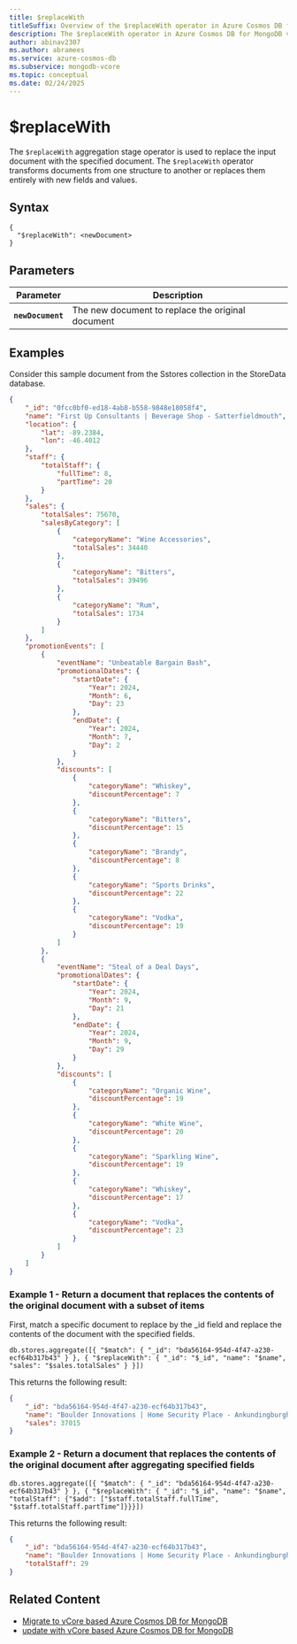 ```yaml
---
title: $replaceWith
titleSuffix: Overview of the $replaceWith operator in Azure Cosmos DB for MongoDB vCore
description: The $replaceWith operator in Azure Cosmos DB for MongoDB vCore returns a document after replacing a document with the specified document
author: abinav2307
ms.author: abramees
ms.service: azure-cosmos-db
ms.subservice: mongodb-vcore
ms.topic: conceptual
ms.date: 02/24/2025
---
```


# $replaceWith

The `$replaceWith` aggregation stage operator is used to replace the input document with the specified document. The `$replaceWith` operator transforms documents from one structure to another or replaces them entirely with new fields and values.

## Syntax

```mongodb
{
  "$replaceWith": <newDocument>
}
```

## Parameters

| Parameter | Description |
| --- | --- |
| **`newDocument`** | The new document to replace the original document|

## Examples

Consider this sample document from the Sstores collection in the StoreData database.

```json
{
    "_id": "0fcc0bf0-ed18-4ab8-b558-9848e18058f4",
    "name": "First Up Consultants | Beverage Shop - Satterfieldmouth",
    "location": {
        "lat": -89.2384,
        "lon": -46.4012
    },
    "staff": {
        "totalStaff": {
            "fullTime": 8,
            "partTime": 20
        }
    },
    "sales": {
        "totalSales": 75670,
        "salesByCategory": [
            {
                "categoryName": "Wine Accessories",
                "totalSales": 34440
            },
            {
                "categoryName": "Bitters",
                "totalSales": 39496
            },
            {
                "categoryName": "Rum",
                "totalSales": 1734
            }
        ]
    },
    "promotionEvents": [
        {
            "eventName": "Unbeatable Bargain Bash",
            "promotionalDates": {
                "startDate": {
                    "Year": 2024,
                    "Month": 6,
                    "Day": 23
                },
                "endDate": {
                    "Year": 2024,
                    "Month": 7,
                    "Day": 2
                }
            },
            "discounts": [
                {
                    "categoryName": "Whiskey",
                    "discountPercentage": 7
                },
                {
                    "categoryName": "Bitters",
                    "discountPercentage": 15
                },
                {
                    "categoryName": "Brandy",
                    "discountPercentage": 8
                },
                {
                    "categoryName": "Sports Drinks",
                    "discountPercentage": 22
                },
                {
                    "categoryName": "Vodka",
                    "discountPercentage": 19
                }
            ]
        },
        {
            "eventName": "Steal of a Deal Days",
            "promotionalDates": {
                "startDate": {
                    "Year": 2024,
                    "Month": 9,
                    "Day": 21
                },
                "endDate": {
                    "Year": 2024,
                    "Month": 9,
                    "Day": 29
                }
            },
            "discounts": [
                {
                    "categoryName": "Organic Wine",
                    "discountPercentage": 19
                },
                {
                    "categoryName": "White Wine",
                    "discountPercentage": 20
                },
                {
                    "categoryName": "Sparkling Wine",
                    "discountPercentage": 19
                },
                {
                    "categoryName": "Whiskey",
                    "discountPercentage": 17
                },
                {
                    "categoryName": "Vodka",
                    "discountPercentage": 23
                }
            ]
        }
    ]
}
```

### Example 1 - Return a document that replaces the contents of the original document with a subset of items

First, match a specific document to replace by the _id field and replace the contents of the document with the specified fields.

```mongodb
db.stores.aggregate([{ "$match": { "_id": "bda56164-954d-4f47-a230-ecf64b317b43" } }, { "$replaceWith": { "_id": "$_id", "name": "$name", "sales": "$sales.totalSales" } }])
```

This returns the following result:
```json
{
    "_id": "bda56164-954d-4f47-a230-ecf64b317b43",
    "name": "Boulder Innovations | Home Security Place - Ankundingburgh",
    "sales": 37015
}
```

### Example 2 - Return a document that replaces the contents of the original document after aggregating specified fields

```mongodb
db.stores.aggregate([{ "$match": { "_id": "bda56164-954d-4f47-a230-ecf64b317b43" } }, { "$replaceWith": { "_id": "$_id", "name": "$name", "totalStaff": {"$add": ["$staff.totalStaff.fullTime", "$staff.totalStaff.partTime"]}}}])
```

This returns the following result:
```json
{
    "_id": "bda56164-954d-4f47-a230-ecf64b317b43",
    "name": "Boulder Innovations | Home Security Place - Ankundingburgh",
    "totalStaff": 29
}
```
## Related Content

- [Migrate to vCore based Azure Cosmos DB for MongoDB](https://aka.ms/migrate-to-azure-cosmosdb-for-mongodb-vcore)
- [update with vCore based Azure Cosmos DB for MongoDB](../query-and-write/update.md)
